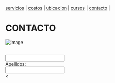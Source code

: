 [servicios](./servicios.md) | [costos](./costos.md) | [ubicacion](./ubicacion.md) | [cursos](./cursos.md) | [contacto](./contacto.md) | 

# CONTACTO 

![image](https://user-images.githubusercontent.com/100151866/158484877-02401123-0144-4dfe-abc4-d020a4027ee3.png)


<form action="https://formspree.io/f/mzbovnqp" method="post">
  <label form="name"<Nombre:</label><br>
  <input type="text" id="name" name="name" valve="Tus nombres"><br>
  <label for="Iname">Apellidos:</label><br>
 <input type="text" id="Iname" name="Iname" valve="Apellidos"><br>
  <
